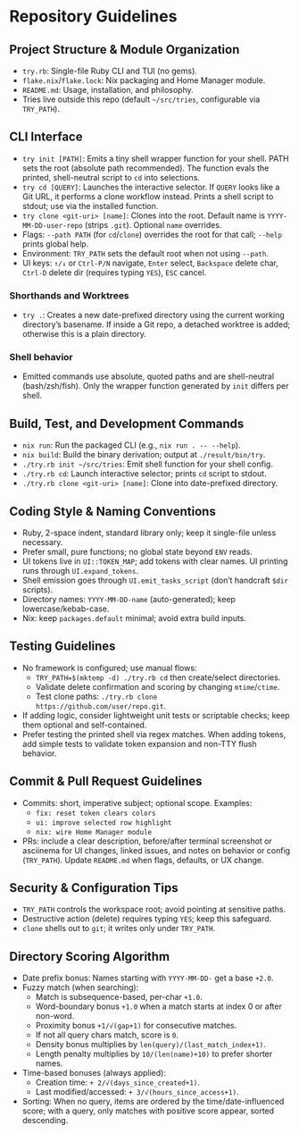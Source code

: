 # Repository Guidelines

## Project Structure & Module Organization
- `try.rb`: Single-file Ruby CLI and TUI (no gems).
- `flake.nix`/`flake.lock`: Nix packaging and Home Manager module.
- `README.md`: Usage, installation, and philosophy.
- Tries live outside this repo (default `~/src/tries`, configurable via `TRY_PATH`).

## CLI Interface
- `try init [PATH]`: Emits a tiny shell wrapper function for your shell. PATH sets the root (absolute path recommended). The function evals the printed, shell-neutral script to `cd` into selections.
- `try cd [QUERY]`: Launches the interactive selector. If `QUERY` looks like a Git URL, it performs a clone workflow instead. Prints a shell script to stdout; use via the installed function.
- `try clone <git-uri> [name]`: Clones into the root. Default name is `YYYY-MM-DD-user-repo` (strips `.git`). Optional `name` overrides.
- Flags: `--path PATH` (for `cd`/`clone`) overrides the root for that call; `--help` prints global help.
- Environment: `TRY_PATH` sets the default root when not using `--path`.
- UI keys: `↑/↓` or `Ctrl-P/N` navigate, `Enter` select, `Backspace` delete char, `Ctrl-D` delete dir (requires typing `YES`), `ESC` cancel.

### Shorthands and Worktrees
- `try .`: Creates a new date-prefixed directory using the current working directory’s basename. If inside a Git repo, a detached worktree is added; otherwise this is a plain directory.

### Shell behavior
- Emitted commands use absolute, quoted paths and are shell-neutral (bash/zsh/fish). Only the wrapper function generated by `init` differs per shell.

## Build, Test, and Development Commands
- `nix run`: Run the packaged CLI (e.g., `nix run . -- --help`).
- `nix build`: Build the binary derivation; output at `./result/bin/try`.
- `./try.rb init ~/src/tries`: Emit shell function for your shell config.
- `./try.rb cd`: Launch interactive selector; prints `cd` script to stdout.
- `./try.rb clone <git-uri> [name]`: Clone into date-prefixed directory.

## Coding Style & Naming Conventions
- Ruby, 2-space indent, standard library only; keep it single-file unless necessary.
- Prefer small, pure functions; no global state beyond `ENV` reads.
- UI tokens live in `UI::TOKEN_MAP`; add tokens with clear names. UI printing runs through `UI.expand_tokens`.
- Shell emission goes through `UI.emit_tasks_script` (don’t handcraft `$dir` scripts).
- Directory names: `YYYY-MM-DD-name` (auto-generated); keep lowercase/kebab-case.
- Nix: keep `packages.default` minimal; avoid extra build inputs.

## Testing Guidelines
- No framework is configured; use manual flows:
  - `TRY_PATH=$(mktemp -d) ./try.rb cd` then create/select directories.
  - Validate delete confirmation and scoring by changing `mtime`/`ctime`.
  - Test clone paths: `./try.rb clone https://github.com/user/repo.git`.
- If adding logic, consider lightweight unit tests or scriptable checks; keep them optional and self-contained.
- Prefer testing the printed shell via regex matches. When adding tokens, add simple tests to validate token expansion and non-TTY flush behavior.

## Commit & Pull Request Guidelines
- Commits: short, imperative subject; optional scope. Examples:
  - `fix: reset token clears colors`
  - `ui: improve selected row highlight`
  - `nix: wire Home Manager module`
- PRs: include a clear description, before/after terminal screenshot or asciinema for UI changes, linked issues, and notes on behavior or config (`TRY_PATH`). Update `README.md` when flags, defaults, or UX change.

## Security & Configuration Tips
- `TRY_PATH` controls the workspace root; avoid pointing at sensitive paths.
- Destructive action (delete) requires typing `YES`; keep this safeguard.
- `clone` shells out to `git`; it writes only under `TRY_PATH`.

## Directory Scoring Algorithm
- Date prefix bonus: Names starting with `YYYY-MM-DD-` get a base `+2.0`.
- Fuzzy match (when searching):
  - Match is subsequence-based, per-char `+1.0`.
  - Word-boundary bonus `+1.0` when a match starts at index 0 or after non-word.
  - Proximity bonus `+1/√(gap+1)` for consecutive matches.
  - If not all query chars match, score is `0`.
  - Density bonus multiplies by `len(query)/(last_match_index+1)`.
  - Length penalty multiplies by `10/(len(name)+10)` to prefer shorter names.
- Time-based bonuses (always applied):
  - Creation time: `+ 2/√(days_since_created+1)`.
  - Last modified/accessed: `+ 3/√(hours_since_access+1)`.
- Sorting: When no query, items are ordered by the time/date-influenced score; with a query, only matches with positive score appear, sorted descending.
